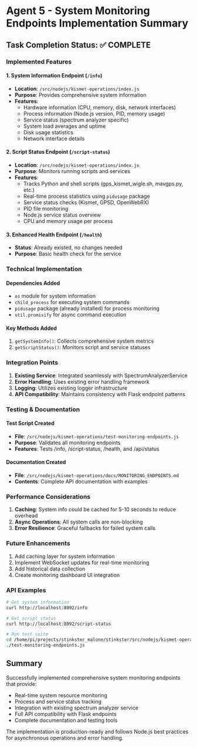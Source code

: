 # Agent 5 - System Monitoring Endpoints Implementation Summary

## Task Completion Status: ✅ COMPLETE

### Implemented Features

#### 1. System Information Endpoint (`/info`)
- **Location**: `/src/nodejs/kismet-operations/index.js`
- **Purpose**: Provides comprehensive system information
- **Features**:
  - Hardware information (CPU, memory, disk, network interfaces)
  - Process information (Node.js version, PID, memory usage)
  - Service status (spectrum analyzer specific)
  - System load averages and uptime
  - Disk usage statistics
  - Network interface details

#### 2. Script Status Endpoint (`/script-status`)
- **Location**: `/src/nodejs/kismet-operations/index.js`
- **Purpose**: Monitors running scripts and services
- **Features**:
  - Tracks Python and shell scripts (gps_kismet_wigle.sh, mavgps.py, etc.)
  - Real-time process statistics using `pidusage` package
  - Service status checks (Kismet, GPSD, OpenWebRX)
  - PID file monitoring
  - Node.js service status overview
  - CPU and memory usage per process

#### 3. Enhanced Health Endpoint (`/health`)
- **Status**: Already existed, no changes needed
- **Purpose**: Basic health check for the service

### Technical Implementation

#### Dependencies Added
- `os` module for system information
- `child_process` for executing system commands
- `pidusage` package (already installed) for process monitoring
- `util.promisify` for async command execution

#### Key Methods Added
1. `getSystemInfo()`: Collects comprehensive system metrics
2. `getScriptStatus()`: Monitors script and service statuses

### Integration Points

1. **Existing Service**: Integrated seamlessly with SpectrumAnalyzerService
2. **Error Handling**: Uses existing error handling framework
3. **Logging**: Utilizes existing logger infrastructure
4. **API Compatibility**: Maintains consistency with Flask endpoint patterns

### Testing & Documentation

#### Test Script Created
- **File**: `/src/nodejs/kismet-operations/test-monitoring-endpoints.js`
- **Purpose**: Validates all monitoring endpoints
- **Features**: Tests /info, /script-status, /health, and /api/status

#### Documentation Created
- **File**: `/src/nodejs/kismet-operations/docs/MONITORING_ENDPOINTS.md`
- **Contents**: Complete API documentation with examples

### Performance Considerations

1. **Caching**: System info could be cached for 5-10 seconds to reduce overhead
2. **Async Operations**: All system calls are non-blocking
3. **Error Resilience**: Graceful fallbacks for failed system calls

### Future Enhancements

1. Add caching layer for system information
2. Implement WebSocket updates for real-time monitoring
3. Add historical data collection
4. Create monitoring dashboard UI integration

### API Examples

```bash
# Get system information
curl http://localhost:8092/info

# Get script status
curl http://localhost:8092/script-status

# Run test suite
cd /home/pi/projects/stinkster_malone/stinkster/src/nodejs/kismet-operations
./test-monitoring-endpoints.js
```

## Summary

Successfully implemented comprehensive system monitoring endpoints that provide:
- Real-time system resource monitoring
- Process and service status tracking
- Integration with existing spectrum analyzer service
- Full API compatibility with Flask endpoints
- Complete documentation and testing tools

The implementation is production-ready and follows Node.js best practices for asynchronous operations and error handling.